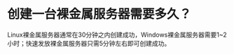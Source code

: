 # 创建一台裸金属服务器需要多久？<a name="bms_faq_0004"></a>

Linux裸金属服务器通常在30分钟之内创建成功，Windows裸金属服务器需要1~2小时；快速发放裸金属服务器只需5分钟左右即可创建成功。

